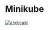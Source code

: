 # Minikube

[![asciicast](https://asciinema.org/a/Vrr1uyk8b4QC8W3pJbIsg6dIV.png)](https://asciinema.org/a/Vrr1uyk8b4QC8W3pJbIsg6dIV)

